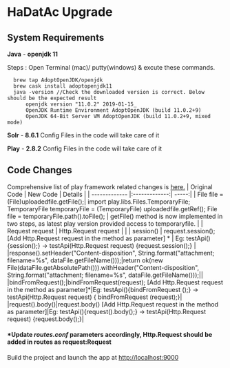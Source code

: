 # HaDatAc Upgrade

## System Requirements
**Java** - **openjdk 11**

Steps : Open Terminal (mac)/ putty(windows) & excute these commands.

      brew tap AdoptOpenJDK/openjdk
      brew cask install adoptopenjdk11
      java -version //Check the downloaded version is correct. Below should be the expected result
          openjdk version "11.0.2" 2019-01-15_     
          OpenJDK Runtime Environment AdoptOpenJDK (build 11.0.2+9)     
          OpenJDK 64-Bit Server VM AdoptOpenJDK (build 11.0.2+9, mixed mode)

**Solr** -  **8.6.1**
Config Files in the code will take care of it

**Play** - **2.8.2** 
Config Files in the code will take care of it

## Code Changes
Comprehensive list of play framework related changes is [here.](https://www.playframework.com/documentation/2.8.x/Requirements)
| Original Code        | New Code           | Details  |
| ------------- |:-------------:| -----:|
| File file = (File)uploadedfile.getFile();| import play.libs.Files.TemporaryFile;      TemporaryFile temporaryFile = (TemporaryFile) uploadedfile.getRef();     File file = temporaryFile.path().toFile(); | getFile() method is now implemented in two steps, as latest play version provided access to temporaryfile. |
| Request request      | Http.Request request      |    |
| session() | request.session(); [Add Http.Request request in the method as parameter]  *      |    Eg: testApi(){session();} -> testApi(Http.Request request) {request.session();} |
|response().setHeader("Content-disposition", String.format("attachment; filename=%s", dataFile.getFileName()));|return ok(new File(dataFile.getAbsolutePath())).withHeader("Content-disposition", String.format("attachment; filename=%s", dataFile.getFileName()));||
|bindFromRequest();|bindFromRequest(request); [Add Http.Request request in the method as parameter]*|Eg: testApi(){bindFromRequest ();} -> testApi(Http.Request request) { bindFromRequest (request);}|
|request().body()|request.body() [Add Http.Request request in the method as parameter]|Eg: testApi(){request().body();} -> testApi(Http.Request request) {request.body();}|



#### *Update _routes.conf_ parameters accordingly, Http.Request should be added in routes as **request:Request**
Build the project and launch the app at [http://localhost:9000](http://localhost:9000)
